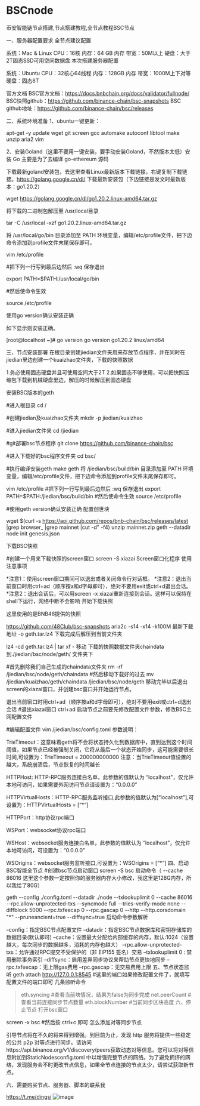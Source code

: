 # BSCnode
币安智能链节点搭建,节点搭建教程,全节点教程BSC节点

一、服务器配置要求
全节点建议配置

系统：Mac & Linux
CPU：16核
内存：64 GB 内存
带宽：50M以上
硬盘：大于2T固态SSD可用空间数据盘
本次搭建服务器配置

系统：Ubuntu
CPU：32核心64线程
内存：128GB 内存
带宽：1000M上下对等
硬盘：固态8T


官方文档
BSC官方文档：https://docs.bnbchain.org/docs/validator/fullnode/
BSC快照github：https://github.com/binance-chain/bsc-snapshots
BSC github地址：https://github.com/binance-chain/bsc/releases

二、系统环境准备
1、ubuntu一键更新：

apt-get -y update wget git screen gcc automake autoconf libtool make unzip aria2 vim

2、安装Goland（这里不要用一键安装，要手动安装Goland，不然版本太低）安装 Go 主要是为了去编译 go-ethereum 源码

下载最新goland安装包，去这里查看Linux最新版本下载链接，右键复制下载链接。https://golang.google.cn/dl/
下载最新安装包（下边链接是发文时最新版本：go1.20.2）

wget https://golang.google.cn/dl/go1.20.2.linux-amd64.tar.gz

将下载的二进制包解压至 /usr/local目录

tar -C /usr/local -xzf go1.20.2.linux-amd64.tar.gz

将 /usr/local/go/bin 目录添加至 PATH 环境变量，编辑/etc/profile文件，把下边命令添加到profile文件末尾保存即可。

vim /etc/profile

#把下列一行写到最后边然后 :wq 保存退出

export PATH=$PATH:/usr/local/go/bin

#然后使命令生效

source /etc/profile

使用go version确认安装正确

如下显示则安装正确。

[root@localhost ~]# go version
go version go1.20.2 linux/amd64

三、节点安装部署
在根目录创建jiedian文件夹用来存放节点程序，并在同时在jiedian里边创建一个kuaizhao文件夹，下载的快照数据

1.务必使用固态硬盘并且可使用空间大于2T
2.如果固态不够使用，可以把快照压缩包下载到机械硬盘里边，解压的时候解压到固态硬盘

安装BSC版本的geth

#进入根目录
cd /
 
#创建jiedian及kuaizhao文件夹
mkdir -p jiedian/kuaizhao
 
#进入jiedian文件夹
cd /jiedian
 
#git部署bsc节点程序
git clone https://github.com/binance-chain/bsc
 
#进入下载好的bsc程序文件夹
cd bsc/
 
#执行编译安装geth
make geth
将 /jiedian/bsc/build/bin 目录添加至 PATH 环境变量，编辑/etc/profile文件，把下边命令添加到profile文件末尾保存即可。

vim /etc/profile
#把下列一行写到最后边然后 :wq 保存退出
export PATH=$PATH:/jiedian/bsc/build/bin
#然后使命令生效
source /etc/profile
 
#使用geth version确认安装正确
配置创世块

wget   $(curl -s https://api.github.com/repos/bnb-chain/bsc/releases/latest |grep browser_ |grep mainnet |cut -d\" -f4)
unzip mainnet.zip
geth --datadir node init genesis.json

下载BSC快照

#创建一个用来下载快照的screen窗口
screen -S xiazai
Screen窗口化程序 使用注意事项

*注意1：使用screen窗口期间可以退出或者关闭命令行对话框。
*注意2：退出当前窗口时用ctrl+ad（顺序按a和d字母即可），绝对不要用exit或ctrl+d退出会话。
*注意2：退出会话后，可以用screen -x xiazai重新连接到会话。这样可以保持在shell下运行，网络中断不会影响
开始下载快照

这里使用的是BNB48提供的快照

https://github.com/48Club/bsc-snapshots
aria2c -s14 -x14 -k100M 最新下载地址 -o geth.tar.lz4
下载完成后解压到当前文件夹

lz4 -cd geth.tar.lz4 | tar xf -
移动 下载的快照数据文件夹chaindata到./jiedian/bsc/node/geth/ 文件夹下

#首先删除我们自己生成的chaindata文件夹
rm -rf /jiedian/bsc/node/geth/chaindata
#然后移动下载好的过去
mv /jiedian/kuaizhao/geth/chaindata /jiedian/bsc/node/geth
移动完毕以后退出screen的xiazai窗口，并创建bsc窗口并开始运行节点。

退出当前窗口时用ctrl+ad（顺序按a和d字母即可），绝对不要用exit或ctrl+d退出会话
#退出xiazai窗口
ctrl+ad
启动节点之前要先修改配置文件参数，修改BSC主网配置文件

#编辑配置文件
vim /jiedian/bsc/config.toml
参数说明：

TrieTimeout：这意味着geth将不会将状态持久化到数据库中，直到达到这个时间阈值，如果节点已经被强制关闭，它将从最后一个状态开始同步，这可能需要很长时间,可设置为：TrieTimeout
= 200000000000
注意：当TrieTimeout值设置的越大，系统崩溃后，节点恢复的时间越长
 
HTTPHost: HTTP-RPC服务连接白名单，此参数的值默认为 “localhost”，仅允许本地可访问，如果需要外网访问节点请设置为：“0.0.0.0”
 
HTTPVirtualHosts：HTTP-RPC服务监听接口,此参数的值默认为[“localhost”],可设置为：HTTPVirtualHosts = [“*”]
 
HTTPPort：http协议rpc端口
 
WSPort：websocket协议rpc端口
 
WSHost：websocket服务连接白名单，此参数的值默认为 “localhost”，仅允许本地可访问，可设置为：“0.0.0.0”
 
WSOrigins：websocket服务监听接口,可设置为：WSOrigins = [“*”]
四、启动BSC智能全节点
#创建bsc节点启动窗口
screen -S bsc
启动命令（ --cache 86016 这里这个参数一定按照你的服务器内存大小修改，我这里是128G内存，所以我给了80G）

geth --config ./config.toml --datadir ./node --txlookuplimit 0 --cache 86016 --rpc.allow-unprotected-txs --syncmode full --tries-verify-mode none --diffblock 5000 --rpc.txfeecap 0 --rpc.gascap 0 --http --http.corsdomain "*" --pruneancient=true --diffsync=true
启动命令参数解析

–config：指定BSC节点配置文件
–datadir：指定BSC节点数据库和密钥存储库的数据目录(默认即可)
–cache：设置最大分配给内部缓存的内存，默认:1024（设置越大，每次同步的数据越多，消耗的内存也越大）
–rpc.allow-unprotected-txs：允许通过RPC提交不受保护的（非 EIP155 签名）交易
–txlookuplimit 0 : 禁用删除事务索引
–diffsync：启用差异同步协议来帮助节点更快地同步
–rpc.txfeecap：无上限gas费用
–rpc.gascap：无交易费用上限
五、节点状态监听
geth attach http://127.0.0.1:8545
#这里的端口如果修改配置文件了，就填写配置文件的端口即可
几条监听命令

> eth.syncing	#查看当前块情况，结果为false为同步完成
> net.peerCount	#查看当前连接同步节点数量
> eth.blockNumber #当前同步区块高度
六、停止节点
打开bsc窗口

screen -x bsc
#然后按 ctrl+c 即可
怎么添加对等同步节点

引导节点将在不久的将来得到增强。到目前为止，发现 http 服务将提供一些稳定的公共 p2p 对等点进行同步。请访问https://api.binance.org/v1/discovery/peers获取动态对等信息。您可以将对等信息附加到StaticNodesconfig.toml 中以增强完整节点的网络。为了避免拥挤的网络，发现服务会不时更改节点信息，如果全节点连接的节点太少，请尝试获取新节点。


六、需要购买节点、服务器、脚本的联系我

https://t.me/dingsi
![image](https://user-images.githubusercontent.com/68468901/228177211-bb4c8772-7e58-49c2-a28b-4af0730b8302.png)

